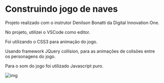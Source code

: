 # Construindo jogo de naves

Projeto realizado com o instrutor Denilson Bonatti da Digital Innovation One.

No projeto, utilizei o VSCode como editor.

Foi utilizando o CSS3 para animação do jogo.

Usando framework JQuery collision, para as animações de colisões entre os personagens do jogo.

Para o som do jogo foi utilizado Javascript puro.

![img](https://user-images.githubusercontent.com/82118386/148648199-03740440-0c5e-4fd5-909e-c4ede6469bdd.png)
